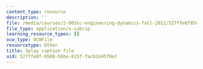 ```yaml
---
content_type: resource
description: ''
file: /media/courses/2-003sc-engineering-dynamics-fall-2011/527ffe8f95885bbe815ffacb2e95f0e7_wzEqF_UQkks.vtt
file_type: application/x-subrip
learning_resource_types: []
ocw_type: OCWFile
resourcetype: Other
title: 3play caption file
uid: 527ffe8f-9588-5bbe-815f-facb2e95f0e7
---
```

